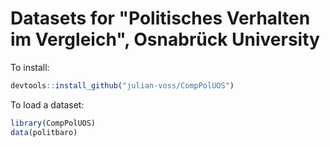 # Datasets for "Politisches Verhalten im Vergleich", Osnabrück University


To install:

``` r
devtools::install_github("julian-voss/CompPolUOS")
```


To load a dataset:

``` r
library(CompPolUOS)
data(politbaro)
```